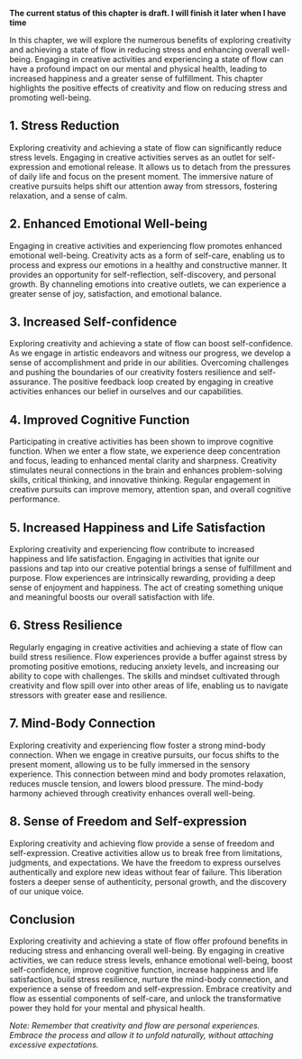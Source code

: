 **The current status of this chapter is draft. I will finish it later when I have time**

In this chapter, we will explore the numerous benefits of exploring creativity and achieving a state of flow in reducing stress and enhancing overall well-being. Engaging in creative activities and experiencing a state of flow can have a profound impact on our mental and physical health, leading to increased happiness and a greater sense of fulfillment. This chapter highlights the positive effects of creativity and flow on reducing stress and promoting well-being.

**1. Stress Reduction**
-----------------------

Exploring creativity and achieving a state of flow can significantly reduce stress levels. Engaging in creative activities serves as an outlet for self-expression and emotional release. It allows us to detach from the pressures of daily life and focus on the present moment. The immersive nature of creative pursuits helps shift our attention away from stressors, fostering relaxation, and a sense of calm.

**2. Enhanced Emotional Well-being**
------------------------------------

Engaging in creative activities and experiencing flow promotes enhanced emotional well-being. Creativity acts as a form of self-care, enabling us to process and express our emotions in a healthy and constructive manner. It provides an opportunity for self-reflection, self-discovery, and personal growth. By channeling emotions into creative outlets, we can experience a greater sense of joy, satisfaction, and emotional balance.

**3. Increased Self-confidence**
--------------------------------

Exploring creativity and achieving a state of flow can boost self-confidence. As we engage in artistic endeavors and witness our progress, we develop a sense of accomplishment and pride in our abilities. Overcoming challenges and pushing the boundaries of our creativity fosters resilience and self-assurance. The positive feedback loop created by engaging in creative activities enhances our belief in ourselves and our capabilities.

**4. Improved Cognitive Function**
----------------------------------

Participating in creative activities has been shown to improve cognitive function. When we enter a flow state, we experience deep concentration and focus, leading to enhanced mental clarity and sharpness. Creativity stimulates neural connections in the brain and enhances problem-solving skills, critical thinking, and innovative thinking. Regular engagement in creative pursuits can improve memory, attention span, and overall cognitive performance.

**5. Increased Happiness and Life Satisfaction**
------------------------------------------------

Exploring creativity and experiencing flow contribute to increased happiness and life satisfaction. Engaging in activities that ignite our passions and tap into our creative potential brings a sense of fulfillment and purpose. Flow experiences are intrinsically rewarding, providing a deep sense of enjoyment and happiness. The act of creating something unique and meaningful boosts our overall satisfaction with life.

**6. Stress Resilience**
------------------------

Regularly engaging in creative activities and achieving a state of flow can build stress resilience. Flow experiences provide a buffer against stress by promoting positive emotions, reducing anxiety levels, and increasing our ability to cope with challenges. The skills and mindset cultivated through creativity and flow spill over into other areas of life, enabling us to navigate stressors with greater ease and resilience.

**7. Mind-Body Connection**
---------------------------

Exploring creativity and experiencing flow foster a strong mind-body connection. When we engage in creative pursuits, our focus shifts to the present moment, allowing us to be fully immersed in the sensory experience. This connection between mind and body promotes relaxation, reduces muscle tension, and lowers blood pressure. The mind-body harmony achieved through creativity enhances overall well-being.

**8. Sense of Freedom and Self-expression**
-------------------------------------------

Exploring creativity and achieving flow provide a sense of freedom and self-expression. Creative activities allow us to break free from limitations, judgments, and expectations. We have the freedom to express ourselves authentically and explore new ideas without fear of failure. This liberation fosters a deeper sense of authenticity, personal growth, and the discovery of our unique voice.

**Conclusion**
--------------

Exploring creativity and achieving a state of flow offer profound benefits in reducing stress and enhancing overall well-being. By engaging in creative activities, we can reduce stress levels, enhance emotional well-being, boost self-confidence, improve cognitive function, increase happiness and life satisfaction, build stress resilience, nurture the mind-body connection, and experience a sense of freedom and self-expression. Embrace creativity and flow as essential components of self-care, and unlock the transformative power they hold for your mental and physical health.

*Note: Remember that creativity and flow are personal experiences. Embrace the process and allow it to unfold naturally, without attaching excessive expectations.*
